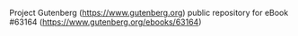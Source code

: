 Project Gutenberg (https://www.gutenberg.org) public repository for
eBook #63164 (https://www.gutenberg.org/ebooks/63164)
